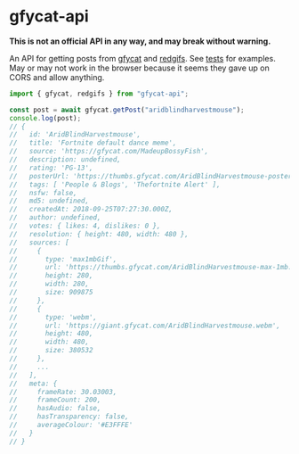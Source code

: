 # gfycat-api

**This is not an official API in any way, and may break without warning.**

An API for getting posts from [gfycat](https://www.gfycat.com/) and [redgifs](https://redgifs.com/). See [tests](/test) for examples. May or may not work in the browser because it seems they gave up on CORS and allow anything.

```ts
import { gfycat, redgifs } from "gfycat-api";

const post = await gfycat.getPost("aridblindharvestmouse");
console.log(post);
// {
//   id: 'AridBlindHarvestmouse',
//   title: 'Fortnite default dance meme',
//   source: 'https://gfycat.com/MadeupBossyFish',
//   description: undefined,
//   rating: 'PG-13',
//   posterUrl: 'https://thumbs.gfycat.com/AridBlindHarvestmouse-poster.jpg',
//   tags: [ 'People & Blogs', 'Thefortnite Alert' ],
//   nsfw: false,
//   md5: undefined,
//   createdAt: 2018-09-25T07:27:30.000Z,
//   author: undefined,
//   votes: { likes: 4, dislikes: 0 },
//   resolution: { height: 480, width: 480 },
//   sources: [
//     {
//       type: 'max1mbGif',
//       url: 'https://thumbs.gfycat.com/AridBlindHarvestmouse-max-1mb.gif',
//       height: 280,
//       width: 280,
//       size: 909875
//     },
//     {
//       type: 'webm',
//       url: 'https://giant.gfycat.com/AridBlindHarvestmouse.webm',
//       height: 480,
//       width: 480,
//       size: 380532
//     },
//     ...
//   ],
//   meta: {
//     frameRate: 30.03003,
//     frameCount: 200,
//     hasAudio: false,
//     hasTransparency: false,
//     averageColour: '#E3FFFE'
//   }
// }
```
